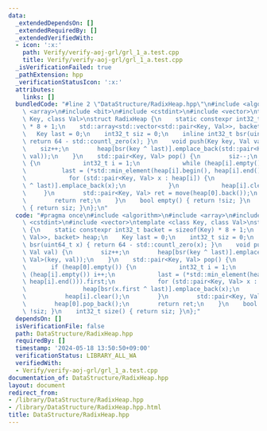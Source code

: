 ```yaml
---
data:
  _extendedDependsOn: []
  _extendedRequiredBy: []
  _extendedVerifiedWith:
  - icon: ':x:'
    path: Verify/verify-aoj-grl/grl_1_a.test.cpp
    title: Verify/verify-aoj-grl/grl_1_a.test.cpp
  _isVerificationFailed: true
  _pathExtension: hpp
  _verificationStatusIcon: ':x:'
  attributes:
    links: []
  bundledCode: "#line 2 \"DataStructure/RadixHeap.hpp\"\n#include <algorithm>\n#include\
    \ <array>\n#include <bit>\n#include <cstdint>\n#include <vector>\ntemplate <class\
    \ Key, class Val>\nstruct RadixHeap {\n    static constexpr int32_t backet = sizeof(Key)\
    \ * 8 + 1;\n    std::array<std::vector<std::pair<Key, Val>>, backet> heap;\n \
    \   Key last = 0;\n    int32_t siz = 0;\n    inline int32_t bsr(uint64_t x) {\
    \ return 64 - std::countl_zero(x); }\n    void push(Key key, Val val) {\n    \
    \    siz++;\n        heap[bsr(key ^ last)].emplace_back(std::pair<Key, Val>(key,\
    \ val));\n    }\n    std::pair<Key, Val> pop() {\n        siz--;\n        if (heap[0].empty())\
    \ {\n            int32_t i = 1;\n            while (heap[i].empty()) i++;\n  \
    \          last = (*std::min_element(heap[i].begin(), heap[i].end())).first;\n\
    \            for (std::pair<Key, Val> x : heap[i]) {\n                heap[bsr(x.first\
    \ ^ last)].emplace_back(x);\n            }\n            heap[i].clear();\n   \
    \     }\n        std::pair<Key, Val> ret = move(heap[0].back());\n        heap[0].pop_back();\n\
    \        return ret;\n    }\n    bool empty() { return !siz; }\n    int32_t size()\
    \ { return siz; }\n};\n"
  code: "#pragma once\n#include <algorithm>\n#include <array>\n#include <bit>\n#include\
    \ <cstdint>\n#include <vector>\ntemplate <class Key, class Val>\nstruct RadixHeap\
    \ {\n    static constexpr int32_t backet = sizeof(Key) * 8 + 1;\n    std::array<std::vector<std::pair<Key,\
    \ Val>>, backet> heap;\n    Key last = 0;\n    int32_t siz = 0;\n    inline int32_t\
    \ bsr(uint64_t x) { return 64 - std::countl_zero(x); }\n    void push(Key key,\
    \ Val val) {\n        siz++;\n        heap[bsr(key ^ last)].emplace_back(std::pair<Key,\
    \ Val>(key, val));\n    }\n    std::pair<Key, Val> pop() {\n        siz--;\n \
    \       if (heap[0].empty()) {\n            int32_t i = 1;\n            while\
    \ (heap[i].empty()) i++;\n            last = (*std::min_element(heap[i].begin(),\
    \ heap[i].end())).first;\n            for (std::pair<Key, Val> x : heap[i]) {\n\
    \                heap[bsr(x.first ^ last)].emplace_back(x);\n            }\n \
    \           heap[i].clear();\n        }\n        std::pair<Key, Val> ret = move(heap[0].back());\n\
    \        heap[0].pop_back();\n        return ret;\n    }\n    bool empty() { return\
    \ !siz; }\n    int32_t size() { return siz; }\n};"
  dependsOn: []
  isVerificationFile: false
  path: DataStructure/RadixHeap.hpp
  requiredBy: []
  timestamp: '2024-05-18 13:50:50+09:00'
  verificationStatus: LIBRARY_ALL_WA
  verifiedWith:
  - Verify/verify-aoj-grl/grl_1_a.test.cpp
documentation_of: DataStructure/RadixHeap.hpp
layout: document
redirect_from:
- /library/DataStructure/RadixHeap.hpp
- /library/DataStructure/RadixHeap.hpp.html
title: DataStructure/RadixHeap.hpp
---
```

